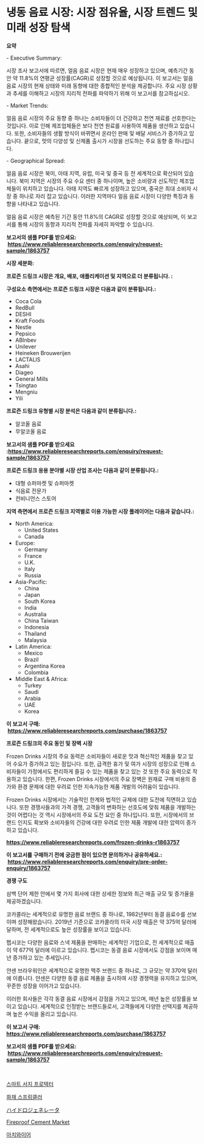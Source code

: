 <p><h1>냉동 음료 시장: 시장 점유율, 시장 트렌드 및 미래 성장 탐색</h1></p><p><strong>요약</strong></p>
<p><p>- Executive Summary:</p><p>시장 조사 보고서에 따르면, 얼음 음료 시장은 현재 매우 성장하고 있으며, 예측기간 동안 약 11.8%의 연평균 성장률(CAGR)로 성장할 것으로 예상됩니다. 이 보고서는 얼음 음료 시장의 현재 상태와 미래 동향에 대한 종합적인 분석을 제공합니다. 주요 시장 상황과 추세를 이해하고 시장의 지리적 전파를 파악하기 위해 이 보고서를 참고하십시오.</p><p>- Market Trends:</p><p>얼음 음료 시장의 주요 동향 중 하나는 소비자들이 더 건강하고 천연 재료를 선호한다는 것입니다. 이로 인해 제조업체들은 보다 천연 원료를 사용하여 제품을 생산하고 있습니다. 또한, 소비자들의 생활 방식이 바뀌면서 온라인 판매 및 배달 서비스가 증가하고 있습니다. 끝으로, 맛의 다양성 및 신제품 출시가 시장을 선도하는 주요 동향 중 하나입니다.</p><p>- Geographical Spread:</p><p>얼음 음료 시장은 북미, 아태 지역, 유럽, 미국 및 중국 등 전 세계적으로 확산되어 있습니다. 북미 지역은 시장의 주요 수요 센터 중 하나이며, 높은 소비량과 선도적인 제조업체들이 위치하고 있습니다. 아태 지역도 빠르게 성장하고 있으며, 중국은 최대 소비자 시장 중 하나로 자리 잡고 있습니다. 이러한 지역마다 얼음 음료 시장이 다양한 특징과 동향을 나타내고 있습니다.</p><p>얼음 음료 시장은 예측된 기간 동안 11.8%의 CAGR로 성장할 것으로 예상되며, 이 보고서를 통해 시장의 동향과 지리적 전파를 자세히 파악할 수 있습니다.</p></p>
<p><strong>보고서의 샘플 PDF를 받으세요: &nbsp;<a href="https://www.reliableresearchreports.com/enquiry/request-sample/1863757">https://www.reliableresearchreports.com/enquiry/request-sample/1863757</a></strong></p>
<p><strong>시장 세분화:</strong></p>
<p><strong> 프로즌 드링크 시장은 개요, 배포, 애플리케이션 및 지역으로 더 분류됩니다. :</strong></p>
<p><strong>구성요소 측면에서는 프로즌 드링크 시장은 다음과 같이 분류됩니다.:</strong></p>
<p><ul><li>Coca Cola</li><li>RedBull</li><li>DESHI</li><li>Kraft Foods</li><li>Nestle</li><li>Pepsico</li><li>ABInbev</li><li>Unilever</li><li>Heineken Brouwerijen</li><li>LACTALIS</li><li>Asahi</li><li>Diageo</li><li>General Mills</li><li>Tsingtao</li><li>Mengniu</li><li>Yili</li></ul></p>
<p><strong> 프로즌 드링크 유형별 시장 분석은 다음과 같이 분류됩니다.:</strong></p>
<p><ul><li>알코올 음료</li><li>무알코올 음료</li></ul></p>
<p><strong>보고서의 샘플 PDF를 받으세요 :<a href="https://www.reliableresearchreports.com/enquiry/request-sample/1863757">https://www.reliableresearchreports.com/enquiry/request-sample/1863757</a></strong></p>
<p><strong> 프로즌 드링크 응용 분야별 시장 산업 조사는 다음과 같이 분류됩니다.:</strong></p>
<p><ul><li>대형 슈퍼마켓 및 슈퍼마켓</li><li>식음료 전문가</li><li>컨비니언스 스토어</li></ul></p>
<p><strong>지역 측면에서 프로즌 드링크 지역별로 이용 가능한 시장 플레이어는 다음과 같습니다.:</strong></p>
<p><ul>
    <li>
        North America:
        <ul>
            <li>United States</li>
            <li>Canada</li>
        </ul>
    </li>
    <li>
        Europe:
        <ul>
            <li>Germany</li>
            <li>France</li>
            <li>U.K.</li>
            <li>Italy</li>
            <li>Russia</li>
        </ul>
    </li>
    <li>
        Asia-Pacific:
        <ul>
            <li>China</li>
            <li>Japan</li>
            <li>South Korea</li>
            <li>India</li>
            <li>Australia</li>
            <li>China Taiwan</li>
            <li>Indonesia</li>
            <li>Thailand</li>
            <li>Malaysia</li>
        </ul>
    </li>
    <li>
        Latin America:
        <ul>
            <li>Mexico</li>
            <li>Brazil</li>
            <li>Argentina Korea</li>
            <li>Colombia</li>
        </ul>
    </li>
    <li>
        Middle East & Africa:
        <ul>
            <li>Turkey</li>
            <li>Saudi</li>
            <li>Arabia</li>
            <li>UAE</li>
            <li>Korea</li>
        </ul>
    </li>
    </ul></p>
<p><strong>이 보고서 구매: &nbsp;<a href="https://www.reliableresearchreports.com/purchase/1863757">https://www.reliableresearchreports.com/purchase/1863757</a></strong></p>
<p><strong>프로즌 드링크의 주요 동인 및 장벽 시장</strong></p>
<p><p>Frozen Drinks 시장의 주요 동력은 소비자들이 새로운 맛과 혁신적인 제품을 찾고 있어 수요가 증가하고 있는 점입니다. 또한, 급격한 휴가 및 여가 시장의 성장으로 인해 소비자들이 가정에서도 편리하게 즐길 수 있는 제품을 찾고 있는 것 또한 주요 동력으로 작용하고 있습니다. 한편, Frozen Drinks 시장에서의 주요 장벽은 원재료 구매 비용의 증가와 환경 문제에 대한 우려로 인한 지속가능한 제품 개발의 어려움이 있습니다.</p><p>Frozen Drinks 시장에서는 기술적인 한계와 법적인 규제에 대한 도전에 직면하고 있습니다. 또한 경쟁사들과의 가격 경쟁, 고객들의 변화하는 선호도에 맞춰 제품을 개발하는 것이 어렵다는 것 역시 시장에서의 주요 도전 요인 중 하나입니다. 또한, 시장에서의 브랜드 인지도 확보와 소비자들의 건강에 대한 우려로 인한 제품 개발에 대한 압력이 증가하고 있습니다.</p></p>
<p><strong><a href="https://www.reliableresearchreports.com/frozen-drinks-r1863757">https://www.reliableresearchreports.com/frozen-drinks-r1863757</a></strong></p>
<p><strong>이 보고서를 구매하기 전에 궁금한 점이 있으면 문의하거나 공유하세요.: &nbsp;<a href="https://www.reliableresearchreports.com/enquiry/pre-order-enquiry/1863757">https://www.reliableresearchreports.com/enquiry/pre-order-enquiry/1863757</a></strong></p>
<p><strong>경쟁 구도</strong></p>
<p><p>삼백 단어 제한 안에서 몇 가지 회사에 대한 상세한 정보와 최근 매출 규모 및 증가율을 제공하겠습니다.</p><p>코카콜라는 세계적으로 유명한 음료 브랜드 중 하나로, 1982년부터 동결 음료수를 선보이며 성장해왔습니다. 2019년 기준으로 코카콜라의 미국 시장 매출은 약 375억 달러에 달하며, 전 세계적으로도 높은 성장률을 보이고 있습니다.</p><p>펩시코는 다양한 음료와 스낵 제품을 판매하는 세계적인 기업으로, 전 세계적으로 매출이 약 677억 달러에 이르고 있습니다. 펩시코는 동결 음료 시장에서도 강점을 보이며 매년 증가하고 있는 추세입니다.</p><p>얀센 브라우워인은 세계적으로 유명한 맥주 브랜드 중 하나로, 그 규모는 약 370억 달러에 이릅니다. 얀센은 다양한 동결 음료 제품을 출시하여 시장 경쟁력을 유지하고 있으며, 꾸준한 성장을 이어가고 있습니다.</p><p>이러한 회사들은 각각 동결 음료 시장에서 강점을 가지고 있으며, 매년 높은 성장률을 보이고 있습니다. 세계적으로 인정받는 브랜드들로서, 고객들에게 다양한 선택지를 제공하며 높은 수익을 올리고 있습니다.</p></p>
<p><strong>이 보고서 구매: &nbsp; <a href="https://www.reliableresearchreports.com/purchase/1863757">https://www.reliableresearchreports.com/purchase/1863757</a></strong></p>
<p><strong>보고서의 샘플 PDF를 받으세요: &nbsp;<a href="https://www.reliableresearchreports.com/enquiry/request-sample/1863757">https://www.reliableresearchreports.com/enquiry/request-sample/1863757</a></strong><strong></strong></p>
<p>&nbsp;</p>
<p><p><a href="https://medium.com/@constantinvon/%EC%8A%A4%EB%A7%88%ED%8A%B8-%EC%84%9C%EC%A7%80-%ED%94%84%EB%A1%9C%ED%85%8D%ED%84%B0-%EC%8B%9C%EC%9E%A5-%EA%B7%9C%EB%AA%A8-%EB%B0%8F-%EC%8B%9C%EC%9E%A5-%EB%8F%99%ED%96%A5-%EC%82%B0%EC%97%85-%EC%A0%84%EB%B0%98%EC%9D%84-%EC%A0%84%EC%B2%B4%EC%A0%81%EC%9C%BC%EB%A1%9C-%EC%82%B4%ED%8E%B4%EB%B3%B4%EB%8B%A4-2024%EB%85%84%EB%B6%80%ED%84%B0-2031%EB%85%84%EA%B9%8C%EC%A7%80-688d211f17b2">스마트 서지 프로텍터</a></p><p><a href="https://github.com/vsoq0zknh59/Market-Research-Report-List-1/blob/main/321050029904.md">화재 스프링클러</a></p><p><a href="https://github.com/lababdou/Market-Research-Report-List-3/blob/main/351583232763.md">ハイドロジェネレータ</a></p><p><a href="https://issuu.com/reportprime-2/docs/fireproof-cement-market-size-2030.pptx">Fireproof Cement Market</a></p><p><a href="https://medium.com/@jerrodhilll68/%EC%95%84%EC%B9%98%EC%99%80%EC%9D%B4%EC%96%B4-%EC%8B%9C%EC%9E%A5-%EC%A0%90%EC%9C%A0%EC%9C%A8-%EC%A7%84%ED%99%94%EC%99%80-%EC%8B%9C%EC%9E%A5-%EC%84%B1%EC%9E%A5-%ED%8A%B8%EB%A0%8C%EB%93%9C-2024-2031%EB%85%84-dedf6a5ca2b1">아치와이어</a></p></p>